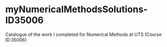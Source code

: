 # myNumericalMethodsSolutions-ID35006
Catalogue of the work I completed for Numerical Methods at UTS (Course ID:35006)
